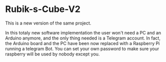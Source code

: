 # Rubik-s-Cube-V2
This is a new version of the same project.

In this totaly new software implementation the user won't need a PC and an Arduino anymore, and the only thing needed is a Telegram account. In fact, the Arduino board and the PC have been now replaced with a Raspberry Pi running a telegram Bot. You can set your own password to make sure your raspberry will be used by nobody except you.
